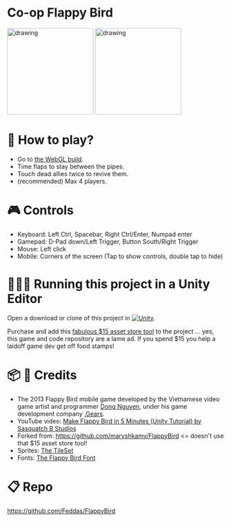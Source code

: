 
# Co-op Flappy Bird

<img src="./Docs/Images/Screenshot 2024-03-12 at 4.08.16 PM.png" alt="drawing" width="200"/> <img src="./Docs/Images/Screenshot 2024-03-12 at 4.11.05 PM.png" alt="drawing" width="200"/>

# 👾 How to play?

- Go to [the WebGL build](https://Feddas.github.io/FlappyBird).
- Time flaps to stay between the pipes.
- Touch dead allies twice to revive them.
- (recommended) Max 4 players.

# 🎮 Controls
- Keyboard: Left Ctrl, Spacebar, Right Ctrl/Enter, Numpad enter
- Gamepad: D-Pad down/Left Trigger, Button South/Right Trigger
- Mouse: Left click
- Mobile: Corners of the screen (Tap to show controls, double tap to hide)

# 👩🏽‍💻 Running this project in a Unity Editor

Open a download or clone of this project in 
[![Unity](https://badgen.net/badge/Unity/2022.3.22f1/green)](https://unity.com/releases/editor/whats-new/2022.3.22).

Purchase and add this [fabulous $15 asset store tool](https://u3d.as/3pzb) to the project  ... yes, this game and code repository are a lame ad. If you spend $15 you help a laidoff game dev get off food stamps!

# 📦 📸 Credits

- The 2013 Flappy Bird mobile game developed by the Vietnamese video game artist and programmer [Dong Nguyen](https://twitter.com/dongatory), under his game development company [.Gears](https://dotgears.com).
- YouTube video: [Make Flappy Bird in 5 Minutes (Unity Tutorial) by Sasquatch B Studios](https://youtu.be/hKGzSYXPQwY)
- Forked from: https://github.com/maryshkamy/FlappyBird <= doesn't use that $15 asset store tool!
- Sprites: [The TileSet](https://www.spriters-resource.com/mobile/flappybird/sheet/59894/)
- Fonts: [The Flappy Bird Font](https://www.dafont.com/04b-19.font)

# 📋 Repo

https://github.com/Feddas/FlappyBird

